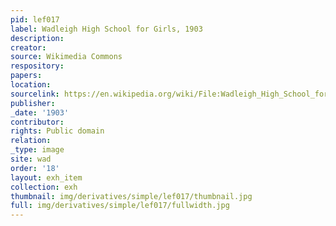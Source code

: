 ```yaml
---
pid: lef017
label: Wadleigh High School for Girls, 1903
description:
creator:
source: Wikimedia Commons
respository:
papers:
location:
sourcelink: https://en.wikipedia.org/wiki/File:Wadleigh_High_School_for_Girls,_1903.jpg
publisher:
_date: '1903'
contributor:
rights: Public domain
relation:
_type: image
site: wad
order: '18'
layout: exh_item
collection: exh
thumbnail: img/derivatives/simple/lef017/thumbnail.jpg
full: img/derivatives/simple/lef017/fullwidth.jpg
---
```

